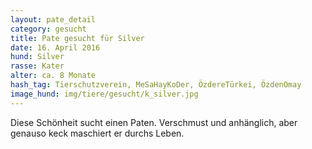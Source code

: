 ```yaml
---
layout: pate_detail
category: gesucht
title: Pate gesucht für Silver
date: 16. April 2016
hund: Silver
rasse: Kater
alter: ca. 8 Monate
hash_tag: Tierschutzverein, MeSaHayKoDer, ÖzdereTürkei, ÖzdenOmay
image_hund: img/tiere/gesucht/k_silver.jpg
---
```


 Diese Schönheit sucht einen Paten. Verschmust und anhänglich, aber genauso keck maschiert er durchs Leben.
